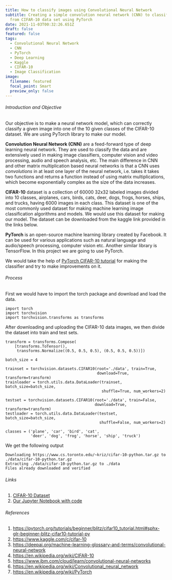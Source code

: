 ```yaml
---
title: How to classify images using Convolutional Neural Network
subtitle: Creating a simple convolution neural network (CNN) to classify images
  from CIFAR-10 data set using PyTorch
date: 2021-11-03T00:32:26.651Z
draft: false
featured: false
tags:
  - Convolutional Neural Network
  - CNN
  - PyTorch
  - Deep Learning
  - Kaggle
  - CIFAR-10
  - Image Classification
image:
  filename: featured
  focal_point: Smart
  preview_only: false
---
```

###### Introduction and Objective

Our objective is to make a neural network model, which can correctly classify a given image into one of the 10 given classes of the CIFAR-10 dataset. We are using PyTorch library to make our model. 

**Convolution Neural Network (CNN)** are a feed-forward type of deep learning neural network. They are used to classify the data and are extensively used in making image classifiers, computer vision and video processing, audio and speech analysis, etc. The main difference in CNN and other matrix multiplication based neural networks is that a CNN uses *convolutions* in at least one layer of the neural network, i.e. takes it takes two functions and returns a function instead of using matrix multiplications, which become exponentially complex as the size of the data increases.

**CIFAR-10** dataset is a collection of 60000 32x32 labeled images divided into 10 classes, airplanes, cars, birds, cats, deer, dogs, frogs, horses, ships, and trucks, having 6000 images in each class. This dataset is one of the most commonly used dataset for making machine learning image classification algorithms and models. We would use this dataset for making our model. The dataset can be downloaded from the kaggle link provided in the links below.

**PyTorch** is an open-source machine learning library created by Facebook. It can be used for various applications such as natural language and audio/speech processing, computer vision etc. Another similar library is TensorFlow. In this project we are going to use PyTorch.

We would take the help of [PyTorch CIFAR-10 tutorial](<1. https://pytorch.org/tutorials/beginner/blitz/cifar10_tutorial.html#sphx-glr-beginner-blitz-cifar10-tutorial-py>) for making the classifier and try to make improvements on it.

###### Process

First we would have to import the torch package and download and load the data.

```
import torch
import torchvision
import torchvision.transforms as transforms
```

After downloading and uploading the CIFAR-10 data images, we then divide the dataset into train and test sets.

```
transform = transforms.Compose(
    [transforms.ToTensor(),
     transforms.Normalize((0.5, 0.5, 0.5), (0.5, 0.5, 0.5))])

batch_size = 4

trainset = torchvision.datasets.CIFAR10(root='./data', train=True,
                                        download=True, transform=transform)
trainloader = torch.utils.data.DataLoader(trainset, batch_size=batch_size,
                                          shuffle=True, num_workers=2)

testset = torchvision.datasets.CIFAR10(root='./data', train=False,
                                       download=True, transform=transform)
testloader = torch.utils.data.DataLoader(testset, batch_size=batch_size,
                                         shuffle=False, num_workers=2)

classes = ('plane', 'car', 'bird', 'cat',
           'deer', 'dog', 'frog', 'horse', 'ship', 'truck')
```

We get the following output

```
Downloading https://www.cs.toronto.edu/~kriz/cifar-10-python.tar.gz to ./data/cifar-10-python.tar.gz
Extracting ./data/cifar-10-python.tar.gz to ./data
Files already downloaded and verified
```



###### Links

1. [CIFAR-10 Dataset](https://www.kaggle.com/c/cifar-10/data)
2. [Our Jupyter Notebook with code](https://github.com/skbt/CIFAR-10-classfier/blob/main/DataMining_Assignment1-CIFAR-10_Classifier.ipynb)

###### References

1. https://pytorch.org/tutorials/beginner/blitz/cifar10_tutorial.html#sphx-glr-beginner-blitz-cifar10-tutorial-py
2. https://www.kaggle.com/c/cifar-10
3. https://deepai.org/machine-learning-glossary-and-terms/convolutional-neural-network
4. https://en.wikipedia.org/wiki/CIFAR-10
5. https://www.ibm.com/cloud/learn/convolutional-neural-networks
6. https://en.wikipedia.org/wiki/Convolutional_neural_network
7. https://en.wikipedia.org/wiki/PyTorch